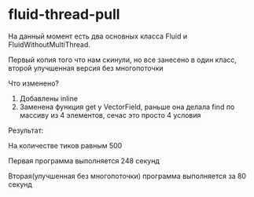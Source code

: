 # fluid-thread-pull
На данный момент есть два основных класса Fluid и FluidWithoutMultiThread.

Первый копия того что нам скинули, но все занесено в один класс, второй улучшенная версия без многопоточки

Что изменено?
1. Добавлены inline
2. Заменена функция get у VectorField, раньше она делала find по массиву из 4 элементов, сечас это просто
   4 условия

Результат:

На количестве тиков равным 500

Первая программа выполняется 248 секунд

Вторая(улучшенная без многопоточки) программа выполняется за 80 секунд
